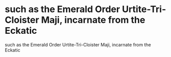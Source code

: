 # such as the Emerald Order Urtite-Tri-Cloister Maji, incarnate from the Eckatic

such as the Emerald Order Urtite-Tri-Cloister Maji, incarnate from the Eckatic